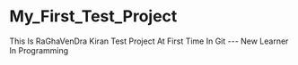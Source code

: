 # My_First_Test_Project
This Is RaGhaVenDra Kiran Test Project At First Time In Git     --- New Learner In Programming


